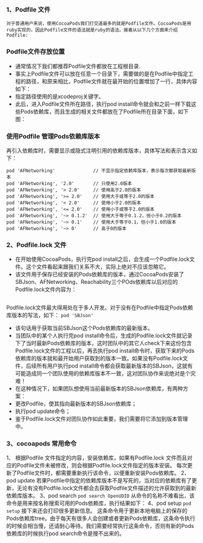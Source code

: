### 1、Podfile 文件
    对于普通用户来说，使用CocoaPods我们打交道最多的就是Podfile文件。CocoaPods是用ruby实现的，因此Podfile文件的语法就是ruby的语法。接着从以下几个方面来介绍Podfile:
### Podfile文件存放位置
- 通常情况下我们都推荐Podfile文件都放在工程根目录.
- 事实上Podfile文件可以放在任意一个目录下，需要做的是在Podfile中指定工程的路径，和原来相比，Podfile文件就在最开始的位置增加了一行，具体内容如下：
- 指定路径使用的是xcodeproj关键字。
- 此后，进入Podfile文件所在路径，执行pod install命令就会和之前一样下载这些Pods依赖库，而且生成的相关文件都放在了Podfile所在目录下面，如下图：

### 使用Podfile 管理Pods依赖库版本
再引入依赖库时，需要显示或隐式注明引用的依赖库版本，具体写法和表示含义如下：

```
pod 'AFNetworking'              // 不显示指定依赖库版本，表示每次都获取最新版本
pod 'AFNetworking', '2.0'       // 只使用2.0版本
pod 'AFNetworking', '> 2.0'     // 使用高于2.0的版本
pod 'AFNetworking', '>= 2.0'    // 使用大于或等于2.0的版本
pod 'AFNetworking', '< 2.0'     // 使用小于2.0的版本
pod 'AFNetworking', '<= 2.0'    // 使用小于或等于2.0的版本
pod 'AFNetworking', '~> 0.1.2'  // 使用大于等于0.1.2，但小于0.2的版本
pod 'AFNetworking', '~> 0.1'    // 使用大于等于0.1，但小于1.0的版本
pod 'AFNetworking', '~> 0'      // 高于0的版本
```

### 2、Podfile.lock 文件
- 在开始使用CocoaPods，执行完pod install之后，会生成一个Podfile.lock文件。这个文件看起来跟我们关系不大，实际上绝对不应该忽略它。
- 该文件用于保存已经安装的Pods依赖库的版本，通过CocoaPods安装了SBJson、AFNetworking、Reachability三个POds依赖库以后对应的Podfile.lock文件内容为：
```
```

Podfile.lock文件最大得用处在于多人开发。对于没有在Podfile中指定Pods依赖库版本的写法，如下：
`pod 'SBJson'`
- 该句话用于获取当前SBJson这个Pods依赖库的最新版本。
- 当团队中的某个人执行完pod install命令后，生成的Podfile.lock文件就记录下了当时最新Pods依赖库的版本，这时团队中的其它人check下来这份包含Podfile.lock文件的工程以后，再去执行pod install命令时，获取下来的Pods依赖库的版本就和最开始用户获取到的版本一致。如果没有Podfile.lock文件，后续所有用户执行pod install命令都会获取最新版本的SBJson，这就有可能造成同一个团队使用的依赖库版本不一致，这对团队协作来说绝对是个灾难！
- 在这种情况下，如果团队想使用当前最新版本的SBJson依赖库，有两种方案：
- 更改Podfile，使其指向最新版本的SBJson依赖库；
- 执行pod update命令；
- 鉴于Podfile.lock文件对团队协作如此重要，我们需要将它添加到版本管理中。

### 3、cocoapods 常用命令
1、 根据Podfile 文件指定的内容，安装依赖库，如果有Podfile.lock 文件而且对应的Podfile文件未被修改，则会根据Podfile.lock文件指定的版本安装。
每次更新了Podfile文件时，都需要重新执行该命令，以便重新安装Pods依赖库。
2、pod update
若果Podfile中指定的依赖库版本不是写死的，当对应的依赖库有了更新，无论有没有Podfile.lock文件都会去获取Podfile文件描述的允许获取到的最新依赖库版本。
3、pod search
`pod search OpenUDID`
从命令的名称不难看出，该命令是用来按名称搜索可用的Pods依赖库，执行结果如下：
4、pod setup
`pod setup`
接下来还会打印很多更新信息。
这条命令用于更新本地电脑上的保存的Pods依赖库tree。由于每天有很多人会创建或者更新Pods依赖库，这条命令执行的时候会相当慢，还请耐心等待。我们需要经常执行这条命令，否则有新的Pods依赖库的时候执行pod search命令是搜不出来的。